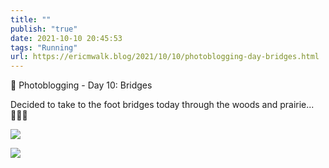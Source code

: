 ```yaml
---
title: ""
publish: "true"
date: 2021-10-10 20:45:53
tags: "Running"
url: https://ericmwalk.blog/2021/10/10/photoblogging-day-bridges.html
---
```


📸 Photoblogging - Day 10: Bridges

Decided to take to the foot bridges today through the woods and prairie... 🏃🏻‍♂️

![](https://ericmwalk.blog/uploads/2021/5ecdf4109c.jpg)


![](https://ericmwalk.blog/uploads/2021/2f91bfa578.jpg)